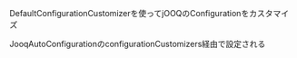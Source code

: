 DefaultConfigurationCustomizerを使ってjOOQのConfigurationをカスタマイズ

JooqAutoConfigurationのconfigurationCustomizers経由で設定される
